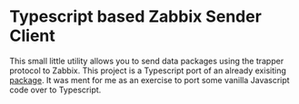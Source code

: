 # Typescript based Zabbix Sender Client

This small little utility allows you to send data packages using the trapper protocol to Zabbix. This project is a Typescript port of an already exisiting [package](https://www.npmjs.com/package/node-zabbix-sender). It was ment for me as an exercise to port some vanilla Javascript code over to Typescript.

